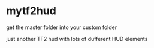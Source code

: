 # mytf2hud

get the master folder into your custom folder

just another TF2 hud with lots of dufferent HUD elements

